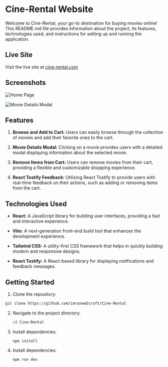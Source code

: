 # Cine-Rental Website

Welcome to Cine-Rental, your go-to destination for buying movies online! This README.md file provides information about the project, its features, technologies used, and instructions for setting up and running the application.

## Live Site

Visit the live site at [cine-rental.com](https://cine-rental-ruddy.vercel.app/)

## Screenshots

![Home Page](https://i.ibb.co/8MQLLsh/Screenshot-3.png)

![Movie Details Modal](https://i.ibb.co/mSrMhC3/Screenshot-4.png)

## Features

1. **Browse and Add to Cart:** Users can easily browse through the collection of movies and add their favorite ones to the cart.

2. **Movie Details Modal:** Clicking on a movie provides users with a detailed modal displaying information about the selected movie.

3. **Remove Items from Cart:** Users can remove movies from their cart, providing a flexible and customizable shopping experience.

4. **React Tostify Feedback:** Utilizing React Tostify to provide users with real-time feedback on their actions, such as adding or removing items from the cart.

## Technologies Used

- **React:** A JavaScript library for building user interfaces, providing a fast and interactive experience.

- **Vite:** A next-generation front-end build tool that enhances the development experience.

- **Tailwind CSS:** A utility-first CSS framework that helps in quickly building modern and responsive designs.

- **React Tostify:** A React-based library for displaying notifications and feedback messages.

## Getting Started

1. Clone the repository:

```bash
git clone https://github.com/imranwebcraft/Cine-Rental
```

2. Navigate to the project directory.
   ```bash
   cd Cine-Rental
   ```
3. Install dependencies.

   ```npm
   npm install
   ```

4. Install dependencies.

   ```npm
   npm run dev
   ```
